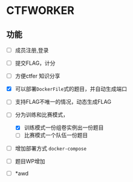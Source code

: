 #  CTFWORKER

##  功能
- [ ] 成员注册,登录
- [ ] 提交FLAG，计分
- [ ] 方便ctfer 知识分享  
- [X] 可以部署`DockerFile`式的题目，并自动生成端口  
- [ ] 支持FLAG不唯一的情况，动态生成FLAG
- [ ] 分为训练和比赛模式，
    - [X] 训练模式一份组卷实例出一份题目
    - [ ] 比赛模式一个队伍一份题目    
- [ ] 增加部署方式 `docker-compose`  
- [ ] 题目WP增加  
- [ ]  *awd  


